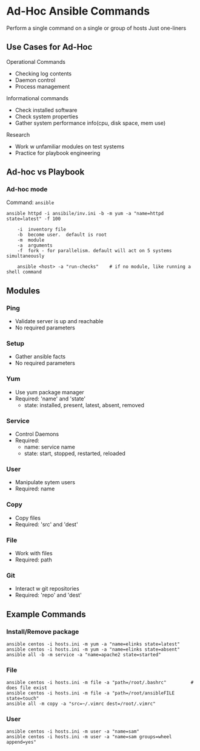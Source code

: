 # Ad-Hoc Ansible Commands
Perform a single command on a single or group of hosts
Just one-liners

## Use Cases for Ad-Hoc

Operational Commands
- Checking log contents
- Daemon control
- Process management

Informational commands
- Check installed software
- Check system properties
- Gather system performance info(cpu, disk space, mem use)

Research
- Work w unfamiliar modules on test systems
- Practice for playbook engineering

## Ad-hoc vs Playbook

### Ad-hoc mode
Command: `ansible`


    ansible httpd -i ansibile/inv.ini -b -m yum -a "name=httpd state=latest" -f 100

        -i  inventory file
        -b  become user.  default is root
        -m  module
        -a  arguments
        -f  fork - for parallelism. default will act on 5 systems simultaneously

        ansible <host> -a "run-checks"    # if no module, like running a shell command 

## Modules
### Ping
- Validate server is up and reachable
- No required parameters

### Setup
- Gather ansible facts
- No required parameters

### Yum
- Use yum package manager
- Required: 'name' and 'state'
    - state: installed, present, latest, absent, removed

### Service
- Control Daemons
- Required:
    - name: service name
    - state: start, stopped, restarted, reloaded

### User
- Manipulate sytem users
- Required: name

### Copy
- Copy files
- Required: 'src' and 'dest'

### File
- Work with files
- Required: path

### Git
- Interact w git repositories
- Required: 'repo' and 'dest'

## Example Commands
### Install/Remove package
    ansible centos -i hosts.ini -m yum -a "name=elinks state=latest"  
    ansible centos -i hosts.ini -m yum -a "name=elinks state=absent"
    ansible all -b -m service -a "name=apache2 state=started"

### File 
    ansible centos -i hosts.ini -m file -a "path=/root/.bashrc"         # does file exist
    ansible centos -i hosts.ini -m file -a "path=/root/ansibleFILE state=touch"
    ansible all -m copy -a "src=~/.vimrc dest=/root/.vimrc"

### User
    ansible centos -i hosts.ini -m user -a "name=sam"
    ansible centos -i hosts.ini -m user -a "name=sam groups=wheel append=yes"
